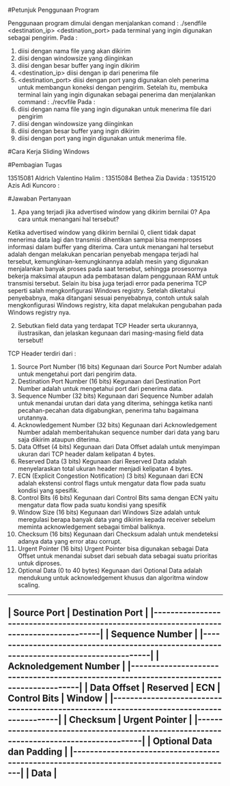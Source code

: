#Petunjuk Penggunaan Program

Penggunaan program dimulai dengan menjalankan comand :
./sendfile <filename> <windowsize> <buffersize> <destination_ip> <destination_port>
pada terminal yang ingin digunakan sebagai pengirim. Pada :
1.	<filename> diisi dengan nama file yang akan dikirim
2.	<windowsize> diisi dengan windowsize yang diinginkan
3.	<buffersize> diisi dengan besar buffer yang ingin dikirim
4.	<destination_ip> diisi dengan ip dari penerima file
5.	<destination_port> diisi dengan port yang digunakan oleh penerima untuk membangun koneksi dengan pengirim.
Setelah itu, membuka terminal lain yang ingin digunakan sebagai penerima dan menjalankan command :
./recvfile <filename> <windowsize> <buffersize> <port>
Pada :
1.	<filename> diisi dengan nama file yang ingin digunakan untuk menerima file dari pengirim
2.	<windowsize> diisi dengan windowsize yang diinginkan
3.	<buffersize> diisi dengan besar buffer yang ingin dikirim
4.	<port> diisi dengan port yang ingin digunakan untuk menerima file.

#Cara Kerja Sliding Windows

#Pembagian Tugas

13515081 Aldrich Valentino Halim :
13515084 Bethea Zia Davida :
13515120 Azis Adi Kuncoro :

#Jawaban Pertanyaan 

1.	Apa yang terjadi jika advertised window yang dikirim bernilai 0? Apa cara untuk menangani hal tersebut?

Ketika advertised window yang dikirim bernilai 0, client tidak dapat menerima data lagi dan transmisi dihentikan sampai bisa memproses informasi dalam buffer yang diterima.
Cara untuk menangani hal tersebut adalah dengan melakukan pencarian penyebab mengapa terjadi hal tersebut, kemungkinan-kemungkinannya adalah mesin yang digunakan menjalankan banyak proses pada saat tersebut, sehingga prosesornya bekerja maksimal ataupun ada pembatasan dalam penggunaan RAM untuk transmisi tersebut. Selain itu bisa juga terjadi error pada penerima TCP seperti salah mengkonfigurasi Windows registry. Setelah diketahui penyebabnya, maka ditangani sesuai penyebabnya, contoh untuk salah mengkonfigurasi Windows registry, kita dapat melakukan pengubahan pada Windows registry nya.

2.	Sebutkan field data yang terdapat TCP Header serta ukurannya, ilustrasikan, dan jelaskan kegunaan dari masing-masing field data tersebut!

TCP Header terdiri dari :
1.	Source Port Number (16 bits)
Kegunaan dari Source Port Number adalah untuk mengetahui port dari pengirim data.
2.	Destination Port Number (16 bits)
Kegunaan dari Destination Port Number adalah untuk mengetahui port dari penerima data.
3.	Sequence Number (32 bits)
Kegunaan dari Sequence Number adalah untuk menandai urutan dari data yang diterima, sehingga ketika nanti pecahan-pecahan data digabungkan, penerima tahu bagaimana urutannya.
4.	Acknowledgement Number (32 bits)
Kegunaan dari Acknowledgement Number adalah memberitahukan sequence number dari data yang baru saja dikirim ataupun diterima.
5.	Data Offset (4 bits)
Kegunaan dari Data Offset adalah untuk menyimpan ukuran dari TCP header dalam kelipatan 4 bytes.
6.	Reserved Data (3 bits)
Kegunaan dari Reserved Data adalah menyelaraskan total ukuran header menjadi kelipatan 4 bytes.
7.	ECN (Explicit Congestion Notification) (3 bits)
Kegunaan dari ECN adalah ekstensi control flags untuk mengatur data flow pada suatu kondisi yang spesifik.
8.	Control Bits (6 bits)
Kegunaan dari Control Bits sama dengan ECN yaitu mengatur data flow pada suatu kondisi yang spesifik
9.	Window Size (16 bits)
Kegunaan dari Windows Size adalah untuk meregulasi berapa banyak data yang dikirim kepada receiver sebelum meminta acknowledgement sebagai timbal baliknya.
10.	Checksum (16 bits)
Kegunaan dari Checksum adalah untuk mendeteksi adanya data yang error atau corrupt.
11.	Urgent Pointer (16 bits)
Urgent Pointer bisa digunakan sebagai Data Offset untuk menandai subset dari sebuah data sebagai suatu prioritas untuk diproses.
12.	Optional Data (0 to 40 bytes)
Kegunaan dari Optional Data adalah mendukung untuk acknowledgement khusus dan algoritma window scaling.
 ------------------------------------------------------------------------------------------
|	            	Source Port		                 |	          Destination Port	            |
|-----------------------------------------------------------------------------------------|
|		                              		Sequence Number		                                 	|
|-----------------------------------------------------------------------------------------|
|		                             	Acknoledgement Number        		        	              |
|-----------------------------------------------------------------------------------------|
| Data Offset  | Reserved | ECN | Control Bits | 		        Window                      	|
|-----------------------------------------------------------------------------------------|
|		                  Checksum	    	         |	         Urgent Pointer                	|
|-----------------------------------------------------------------------------------------|	
| 		                         Optional Data dan Padding	                            		|
|-----------------------------------------------------------------------------------------|
| 			                                    	Data				     	                          |
 -----------------------------------------------------------------------------------------

